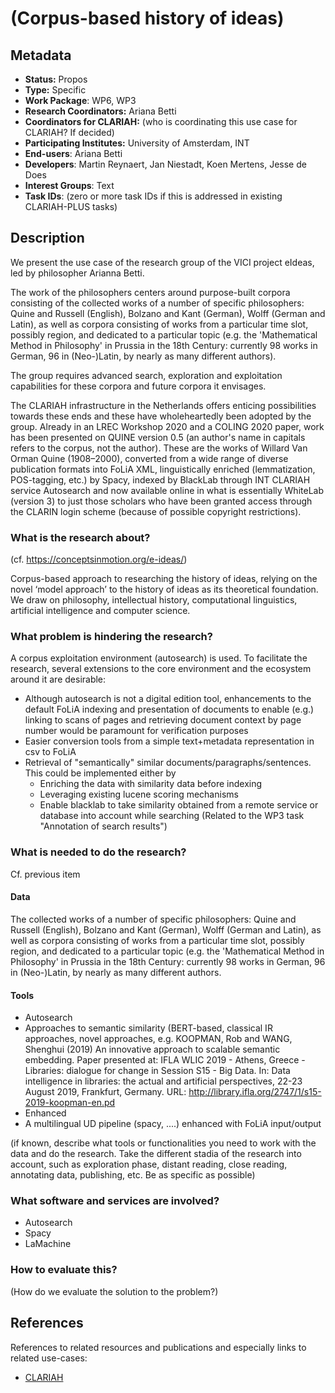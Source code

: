 # (Corpus-based history of ideas)

## Metadata

* **Status:**  Propos
* **Type:** Specific
* **Work Package**: WP6, WP3
* **Research Coordinators:**  Ariana Betti
* **Coordinators for CLARIAH:**  (who is coordinating this use case for CLARIAH? If decided)
* **Participating Institutes:** University of Amsterdam, INT
* **End-users**: Ariana Betti
* **Developers**: Martin Reynaert, Jan Niestadt, Koen Mertens, Jesse de Does
* **Interest Groups**: Text
* **Task IDs**: (zero or more task IDs if this is addressed in existing CLARIAH-PLUS tasks)

## Description

We present the use case of the research group of the VICI project eIdeas, led by philosopher Arianna Betti.


The work of the philosophers centers around purpose-built corpora consisting of the collected works of a number of specific philosophers: Quine and Russell (English), Bolzano and Kant (German), Wolff (German and Latin), as well as corpora consisting of works from a particular time slot, possibly region, and dedicated to a particular topic (e.g. the 'Mathematical Method in Philosophy' in Prussia in the 18th Century: currently 98 works in German, 96 in (Neo-)Latin, by nearly as many different authors).

The group requires advanced search, exploration and exploitation capabilities for these corpora and future corpora it envisages. 

The CLARIAH infrastructure in the Netherlands offers enticing possibilities towards these ends and these have wholeheartedly been adopted by the group. 
Already in an LREC Workshop 2020 and a COLING 2020 paper, work has been presented on QUINE version 0.5 (an author's name in capitals refers to the corpus, not the author). These are the works of Willard Van Orman Quine (1908–2000), converted from a wide range of diverse publication formats into FoLiA XML, linguistically enriched (lemmatization, POS-tagging, etc.) by Spacy, indexed by BlackLab through INT CLARIAH service Autosearch and now available online in what is essentially WhiteLab (version 3) to just those scholars who have been granted access through the CLARIN login scheme (because of possible copyright restrictions).


### What is the research about?
(cf. https://conceptsinmotion.org/e-ideas/) 

Corpus-based approach to researching the history of ideas, relying on the novel ‘model approach’ to the history of ideas as its theoretical foundation. We draw on philosophy, intellectual history, computational linguistics, artificial intelligence and computer science.

### What problem is hindering the research?

A corpus exploitation environment (autosearch) is used. To facilitate the research, several extensions to the core environment and the ecosystem around it are desirable:

* Although autosearch is not a digital edition tool, enhancements to the default FoLiA indexing and presentation of documents to enable (e.g.) linking to scans of pages and retrieving document context by page number would be paramount for verification purposes
* Easier conversion tools from a simple text+metadata representation in csv to FoLiA
* Retrieval of "semantically" similar documents/paragraphs/sentences. This could be implemented either by 
  * Enriching the data with similarity data before indexing
  * Leveraging existing lucene scoring mechanisms
  * Enable blacklab to take similarity obtained from a remote service or database into account while searching (Related to the WP3 task "Annotation of search results")
 
### What is needed to do the research?

Cf. previous item

#### Data

The collected works of a number of specific philosophers: Quine and Russell (English), Bolzano and Kant (German), Wolff (German and Latin), as well as corpora consisting of works from a particular time slot, possibly region, and dedicated to a particular topic (e.g. the 'Mathematical Method in Philosophy' in Prussia in the 18th Century: currently 98 works in German, 96 in (Neo-)Latin, by nearly as many different authors.

#### Tools

* Autosearch
* Approaches to semantic similarity (BERT-based, classical IR approaches, novel approaches, e.g. KOOPMAN, Rob and WANG, Shenghui (2019) An innovative approach to scalable semantic embedding. Paper presented at: IFLA WLIC 2019 - Athens, Greece - Libraries: dialogue for change in Session S15 - Big Data. In: Data intelligence in libraries: the actual and artificial perspectives, 22-23 August 2019, Frankfurt, Germany. URL: http://library.ifla.org/2747/1/s15-2019-koopman-en.pd
* Enhanced 
* A multilingual UD pipeline (spacy, ....) enhanced with FoLiA input/output

(if known, describe what tools or functionalities you need to work with the data and do the research. Take the different stadia of the research into account, such as exploration phase, distant reading, close reading, annotating data, publishing, etc. Be as specific as possible)

### What software and services are involved?

* Autosearch
* Spacy
* LaMachine

### How to evaluate this?

(How do we evaluate the solution to the problem?)

## References

References to related resources and publications and especially links to related use-cases:

* [CLARIAH](https://clariah.nl)

